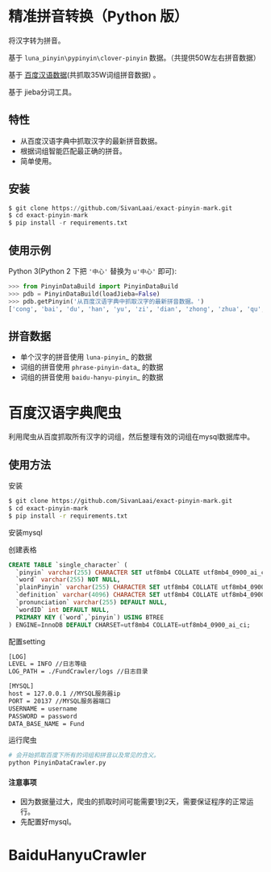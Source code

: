 精准拼音转换（Python 版）
=============================

将汉字转为拼音。

基于 `luna_pinyin\pypinyin\clover-pinyin` 数据。（共提供50W左右拼音数据）

基于 [百度汉语数据](https://hanyu.baidu.com/)(共抓取35W词组拼音数据) 。

基于 jieba分词工具。

特性
----

* 从百度汉语字典中抓取汉字的最新拼音数据。
* 根据词组智能匹配最正确的拼音。
* 简单使用。


安装
----

```python
$ git clone https://github.com/SivanLaai/exact-pinyin-mark.git
$ cd exact-pinyin-mark
$ pip install -r requirements.txt
```


使用示例
--------

Python 3(Python 2 下把 ``'中心'`` 替换为 ``u'中心'`` 即可):

```python
>>> from PinyinDataBuild import PinyinDataBuild
>>> pdb = PinyinDataBuild(loadJieba=False)
>>> pdb.getPinyin('从百度汉语字典中抓取汉字的最新拼音数据。')
['cong', 'bai', 'du', 'han', 'yu', 'zi', 'dian', 'zhong', 'zhua', 'qu', 'han', 'zi', 'de', 'zui', 'xin', 'pin', 'yin', 'shu', 'ju']
```

拼音数据
---------

* 单个汉字的拼音使用 `luna-pinyin`_ 的数据
* 词组的拼音使用 `phrase-pinyin-data`_ 的数据
* 词组的拼音使用 `baidu-hanyu-pinyin`_ 的数据

# 百度汉语字典爬虫

利用爬虫从百度抓取所有汉字的词组，然后整理有效的词组在mysql数据库中。

## 使用方法

安装

```bash
$ git clone https://github.com/SivanLaai/exact-pinyin-mark.git
$ cd exact-pinyin-mark
$ pip install -r requirements.txt
```

安装mysql

创建表格
```sql
CREATE TABLE `single_character` (
  `pinyin` varchar(255) CHARACTER SET utf8mb4 COLLATE utf8mb4_0900_ai_ci NOT NULL,
  `word` varchar(255) NOT NULL,
  `plainPinyin` varchar(255) CHARACTER SET utf8mb4 COLLATE utf8mb4_0900_ai_ci NOT NULL,
  `definition` varchar(4096) CHARACTER SET utf8mb4 COLLATE utf8mb4_0900_ai_ci DEFAULT NULL,
  `pronunciation` varchar(255) DEFAULT NULL,
  `wordID` int DEFAULT NULL,
  PRIMARY KEY (`word`,`pinyin`) USING BTREE
) ENGINE=InnoDB DEFAULT CHARSET=utf8mb4 COLLATE=utf8mb4_0900_ai_ci;
```

配置setting

```bash
[LOG]
LEVEL = INFO //日志等级
LOG_PATH = ./FundCrawler/logs //日志目录

[MYSQL]
host = 127.0.0.1 //MYSQL服务器ip
PORT = 20137 //MYSQL服务器端口
USERNAME = username
PASSWORD = password
DATA_BASE_NAME = Fund
```
运行爬虫
```bash
# 会开始抓取百度下所有的词组和拼音以及常见的含义。
python PinyinDataCrawler.py
```

#### 注意事项

- 因为数据量过大，爬虫的抓取时间可能需要1到2天，需要保证程序的正常运行。
- 先配置好mysql。
# BaiduHanyuCrawler
